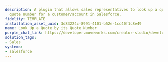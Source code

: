 ```yaml
---
description: A plugin that allows sales representatives to look up a quote by its
  quote number for a customer/account in Salesforce.
fidelity: TEMPLATE
installation_asset_uuid: 3d83224c-8991-4101-b52e-1cc40f1c8e49
name: Look Up a Quote by its Quote Number
purple_chat_link: https://developer.moveworks.com/creator-studio/developer-tools/purple-chat/?conversation=%7B%22startTimestamp%22%3A%2211%3A43%2BAM%22%2C%22messages%22%3A%5B%7B%22parts%22%3A%5B%7B%22richText%22%3A%22I+need+to+look+up+a+quote+for+a+customer+in+Salesforce.%22%7D%5D%2C%22role%22%3A%22user%22%7D%2C%7B%22parts%22%3A%5B%7B%22richText%22%3A%22Okay%2C+which+customer+are+you+looking+for%3F%22%7D%5D%2C%22role%22%3A%22assistant%22%7D%2C%7B%22parts%22%3A%5B%7B%22richText%22%3A%22Innovexa+Solutions%22%7D%5D%2C%22role%22%3A%22user%22%7D%2C%7B%22parts%22%3A%5B%7B%22reasoningSteps%22%3A%5B%7B%22richText%22%3A%22Searching+Salesforce+for+quotes+related+to+%27Innovexa+Solutions%27...%22%2C%22status%22%3A%22pending%22%7D%5D%7D%2C%7B%22reasoningSteps%22%3A%5B%7B%22richText%22%3A%22Found+3+quotes+for+Innovexa+Solutions.%22%2C%22status%22%3A%22success%22%7D%5D%7D%2C%7B%22richText%22%3A%22I+found+three+quotes+for+Innovexa+Solutions.++Can+you+confirm+which+quote+you%27re+looking+for%3F%22%7D%2C%7B%22richText%22%3A%22%3Cul%3E%3Cli%3EQuote+Q-1234%3C%2Fli%3E%3Cli%3EQuote+Q-5678%3C%2Fli%3E%3Cli%3EQuote+Q-9012%3C%2Fli%3E%3C%2Ful%3E%22%7D%2C%7B%22citations%22%3A%5B%7B%22citationTitle%22%3A%22Quote+Q-1234%22%2C%22connectorName%22%3A%22salesforce%22%7D%2C%7B%22citationTitle%22%3A%22Quote+Q-5678%22%2C%22connectorName%22%3A%22salesforce%22%7D%2C%7B%22citationTitle%22%3A%22Quote+Q-9012%22%2C%22connectorName%22%3A%22salesforce%22%7D%5D%7D%5D%2C%22role%22%3A%22assistant%22%7D%2C%7B%22parts%22%3A%5B%7B%22richText%22%3A%22Quote+Q-5678%22%7D%5D%2C%22role%22%3A%22user%22%7D%2C%7B%22parts%22%3A%5B%7B%22reasoningSteps%22%3A%5B%7B%22richText%22%3A%22Retrieving+quote+details+from+Salesforce...%22%2C%22status%22%3A%22pending%22%7D%5D%7D%2C%7B%22reasoningSteps%22%3A%5B%7B%22richText%22%3A%22Successfully+retrieved+quote+details.%22%2C%22status%22%3A%22success%22%7D%5D%7D%2C%7B%22richText%22%3A%22Here+are+the+details+for+Quote+Q-5678%3A%22%7D%2C%7B%22richText%22%3A%22%3Cul%3E%3Cli%3E%3Cb%3EQuote+Number%3A%3C%2Fb%3E+Q-5678%3C%2Fli%3E%3Cli%3E%3Cb%3ECustomer%3A%3C%2Fb%3E+Innovexa+Solutions%3C%2Fli%3E%3Cli%3E%3Cb%3ESKU%3A%3C%2Fb%3E+X500%3C%2Fli%3E%3Cli%3E%3Cb%3EQuantity%3A%3C%2Fb%3E+100%3C%2Fli%3E%3Cli%3E%3Cb%3EPrice%3A%3C%2Fb%3E+15000%3C%2Fli%3E%3Cli%3E%3Cb%3EValid+Until%3A%3C%2Fb%3E+2024-05-20%3C%2Fli%3E%3Cli%3E%3Cb%3EStatus%3A%3C%2Fb%3E+Draft%3C%2Fli%3E%3C%2Ful%3E%22%7D%2C%7B%22citations%22%3A%5B%7B%22citationTitle%22%3A%22Quote+Q-5678%22%2C%22connectorName%22%3A%22salesforce%22%7D%5D%7D%5D%2C%22role%22%3A%22assistant%22%7D%5D%7D
solution_tags:
- Sales
systems:
- salesforce
---
```

